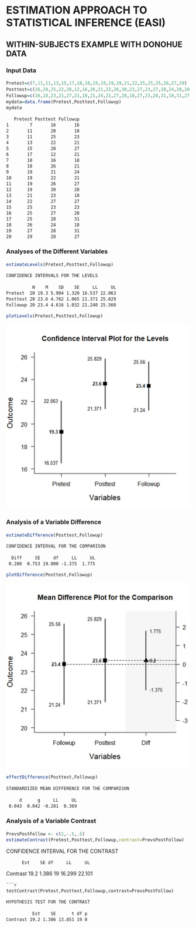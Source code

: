# ESTIMATION APPROACH TO STATISTICAL INFERENCE (EASI)
## WITHIN-SUBJECTS EXAMPLE WITH DONOHUE DATA

### Input Data

```r
Pretest=c(7,11,11,13,15,17,18,18,19,19,19,19,21,22,25,25,25,26,27,29)
Posttest=c(16,20,25,22,28,12,16,26,21,22,26,30,23,27,23,27,28,24,28,28)
Followup=c(16,18,23,21,27,21,18,21,24,21,27,28,18,27,23,28,31,18,31,27)
mydata=data.frame(Pretest,Posttest,Followup)
mydata
```
```
   Pretest Posttest Followup
1        7       16       16
2       11       20       18
3       11       25       23
4       13       22       21
5       15       28       27
6       17       12       21
7       18       16       18
8       18       26       21
9       19       21       24
10      19       22       21
11      19       26       27
12      19       30       28
13      21       23       18
14      22       27       27
15      25       23       23
16      25       27       28
17      25       28       31
18      26       24       18
19      27       28       31
20      29       28       27
```

### Analyses of the Different Variables

```r
estimateLevels(Pretest,Posttest,Followup)
```
```
CONFIDENCE INTERVALS FOR THE LEVELS

          N    M    SD    SE     LL     UL
Pretest  20 19.3 5.904 1.320 16.537 22.063
Posttest 20 23.6 4.762 1.065 21.371 25.829
Followup 20 23.4 4.616 1.032 21.240 25.560
```
```r
plotLevels(Pretest,Posttest,Followup)
```
<kbd><img src="DonohueGraph1.jpg"></kbd>
 
### Analysis of a Variable Difference

```r
estimateDifference(Posttest,Followup)
```
```
CONFIDENCE INTERVAL FOR THE COMPARISON

  Diff     SE     df     LL     UL 
 0.200  0.753 19.000 -1.375  1.775 
```
```r
plotDifference(Posttest,Followup)
```
<kbd><img src="DonohueGraph2.jpg"></kbd>
```r
effectDifference(Posttest,Followup)
```
```
STANDARDIZED MEAN DIFFERENCE FOR THE COMPARISON

     d      g     LL     UL 
 0.043  0.042 -0.281  0.369 
```

### Analysis of a Variable Contrast

```r
PrevsPostFollow <- c(1,-.5,.5)
estimateContrast(Pretest,Posttest,Followup,contrast=PrevsPostFollow)
```
CONFIDENCE INTERVAL FOR THE CONTRAST

          Est    SE df     LL     UL
Contrast 19.2 1.386 19 16.299 22.101
```
```r
testContrast(Pretest,Posttest,Followup,contrast=PrevsPostFollow)
```
```
HYPOTHESIS TEST FOR THE CONTRAST

          Est    SE      t df p
Contrast 19.2 1.386 13.851 19 0
```